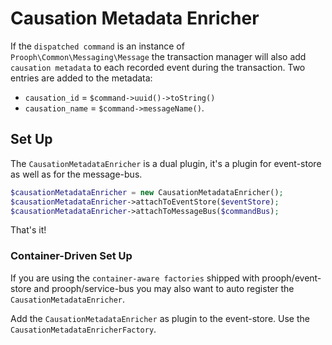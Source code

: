 # Causation Metadata Enricher

If the `dispatched command` is an instance of `Prooph\Common\Messaging\Message` the transaction manager will also add `causation metadata` to each recorded event during the transaction.
Two entries are added to the metadata:
- `causation_id` = `$command->uuid()->toString()`
- `causation_name` = `$command->messageName()`.

## Set Up

The `CausationMetadataEnricher` is a dual plugin, it's a plugin for event-store as well as for the message-bus.

```php
$causationMetadataEnricher = new CausationMetadataEnricher();
$causationMetadataEnricher->attachToEventStore($eventStore);
$causationMetadataEnricher->attachToMessageBus($commandBus);
```

That's it!

### Container-Driven Set Up

If you are using the `container-aware factories` shipped with prooph/event-store and prooph/service-bus you may also
want to auto register the `CausationMetadataEnricher`.

Add the `CausationMetadataEnricher` as plugin to the event-store. Use the `CausationMetadataEnricherFactory`. 
